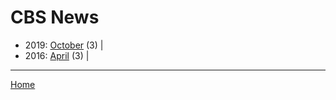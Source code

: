 # CBS News

  * 2019: 
      [October](./cbs-news-2019-10.md) (3) | 
  * 2016: 
      [April](./cbs-news-2016-04.md) (3) | 

----

[Home](../)
